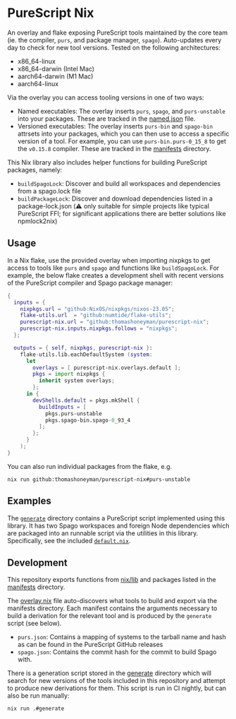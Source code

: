 # PureScript Nix

An overlay and flake exposing PureScript tools maintained by the core team (ie. the compiler, `purs`, and package manager, `spago`). Auto-updates every day to check for new tool versions. Tested on the following architectures:

- x86_64-linux
- x86_64-darwin (Intel Mac)
- aarch64-darwin (M1 Mac)
- aarch64-linux

Via the overlay you can access tooling versions in one of two ways:

- Named executables: The overlay inserts `purs`, `spago`, and `purs-unstable` into your packages. These are tracked in the [named.json](./manifests/named.json) file.
- Versioned executables: The overlay inserts `purs-bin` and `spago-bin` attrsets into your packages, which you can then use to access a specific version of a tool. For example, you can use `purs-bin.purs-0_15_8` to get the `v0.15.8` compiler. These are tracked in the [manifests](./manifests/) directory.

This Nix library also includes helper functions for building PureScript packages, namely:

- `buildSpagoLock`: Discover and build all workspaces and dependencies from a spago.lock file
- `buildPackageLock`: Discover and download dependencies listed in a package-lock.json (:warning: only suitable for simple projects like typical PureScript FFI; for significant applications there are better solutions like npmlock2nix)

## Usage

In a Nix flake, use the provided overlay when importing nixpkgs to get access to tools like `purs` and `spago` and functions like `buildSpagoLock`. For example, the below flake creates a development shell with recent versions of the PureScript compiler and Spago package manager:

```nix
{
  inputs = {
    nixpkgs.url = "github:NixOS/nixpkgs/nixos-23.05";
    flake-utils.url  = "github:numtide/flake-utils";
    purescript-nix.url = "github:thomashoneyman/purescript-nix";
    purescript-nix.inputs.nixpkgs.follows = "nixpkgs";
  };

  outputs = { self, nixpkgs, purescript-nix }:
    flake-utils.lib.eachDefaultSystem (system:
      let
        overlays = [ purescript-nix.overlays.default ];
        pkgs = import nixpkgs {
          inherit system overlays;
        };
      in {
        devShells.default = pkgs.mkShell {
          buildInputs = [
            pkgs.purs-unstable
            pkgs.spago-bin.spago-0_93_4
          ];
        };
      }
    );
}
```

You can also run individual packages from the flake, e.g.

```console
nix run github:thomashoneyman/purescript-nix#purs-unstable
```

## Examples

The [`generate`](./generate/) directory contains a PureScript script implemented using this library. It has two Spago workspaces and foreign Node dependencies which are packaged into an runnable script via the utilities in this library. Specifically, see the included [`default.nix`](./generate/default.nix).

## Development

This repository exports functions from [nix/lib](./nix/lib/) and packages listed in the [manifests](./manifests/) directory.

The [overlay.nix](./overlay.nix) file auto-discovers what tools to build and export via the manifests directory. Each manifest contains the arguments necessary to build a derivation for the relevant tool and is produced by the `generate` script (see below).

- `purs.json`: Contains a mapping of systems to the tarball name and hash as can be found in the PureScript GitHub releases
- `spago.json`: Contains the commit hash for the commit to build Spago with.

There is a generation script stored in the [generate](./generate/) directory which will search for new versions of the tools included in this repository and attempt to produce new derivations for them. This script is run in CI nightly, but can also be run manually:

```console
nix run .#generate
```

